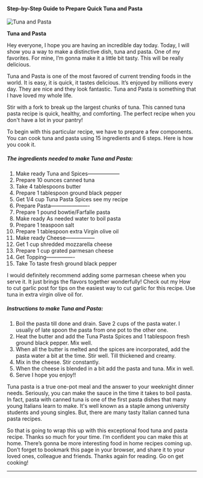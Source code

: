             

#### Step-by-Step Guide to Prepare Quick Tuna and Pasta

![Tuna and Pasta](https://img-global.cpcdn.com/recipes/c529314661b6f423/751x532cq70/tuna-and-pasta-recipe-main-photo.jpg)

**Tuna and Pasta**

Hey everyone, I hope you are having an incredible day today. Today, I will show you a way to make a distinctive dish, tuna and pasta. One of my favorites. For mine, I’m gonna make it a little bit tasty. This will be really delicious.

Tuna and Pasta is one of the most favored of current trending foods in the world. It is easy, it is quick, it tastes delicious. It’s enjoyed by millions every day. They are nice and they look fantastic. Tuna and Pasta is something that I have loved my whole life.

Stir with a fork to break up the largest chunks of tuna. This canned tuna pasta recipe is quick, healthy, and comforting. The perfect recipe when you don't have a lot in your pantry!

To begin with this particular recipe, we have to prepare a few components. You can cook tuna and pasta using 15 ingredients and 6 steps. Here is how you cook it.

##### The ingredients needed to make Tuna and Pasta:

1.  Make ready Tuna and Spices——————
2.  Prepare 10 ounces canned tuna
3.  Take 4 tablespoons butter
4.  Prepare 1 tablespoon ground black pepper
5.  Get 1/4 cup Tuna Pasta Spices see my recipe
6.  Prepare Pasta———————-
7.  Prepare 1 pound bowtie/Farfalle pasta
8.  Make ready As needed water to boil pasta
9.  Prepare 1 teaspoon salt
10.  Prepare 1 tablespoon extra Virgin olive oil
11.  Make ready Cheese—————–
12.  Get 1 cup shredded mozzarella cheese
13.  Prepare 1 cup grated parmesan cheese
14.  Get Topping—————-
15.  Take To taste fresh ground black pepper

I would definitely recommend adding some parmesan cheese when you serve it. It just brings the flavors together wonderfully! Check out my How to cut garlic post for tips on the easiest way to cut garlic for this recipe. Use tuna in extra virgin olive oil for.

##### Instructions to make Tuna and Pasta:

1.  Boil the pasta till done and drain. Save 2 cups of the pasta water. I usually of late spoon the pasta from one pot to the other one.
2.  Heat the butter and add the Tuna Pasta Spices and 1 tablespoon fresh ground black pepper. Mix well.
3.  When all the butter is melted and the spices are incorporated, add the pasta water a bit at the time. Stir well. Till thickened and creamy.
4.  Mix in the cheese. Stir constantly.
5.  When the cheese is blended in a bit add the pasta and tuna. Mix in well.
6.  Serve I hope you enjoy!!

Tuna pasta is a true one-pot meal and the answer to your weeknight dinner needs. Seriously, you can make the sauce in the time it takes to boil pasta. In fact, pasta with canned tuna is one of the first pasta dishes that many young Italians learn to make. It's well known as a staple among university students and young singles. But, there are many tasty Italian canned tuna pasta recipes.

So that is going to wrap this up with this exceptional food tuna and pasta recipe. Thanks so much for your time. I’m confident you can make this at home. There’s gonna be more interesting food in home recipes coming up. Don’t forget to bookmark this page in your browser, and share it to your loved ones, colleague and friends. Thanks again for reading. Go on get cooking!

* * *